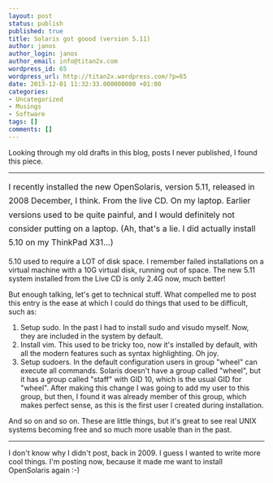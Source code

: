 ```yaml
---
layout: post
status: publish
published: true
title: Solaris got goood (version 5.11)
author: janos
author_login: janos
author_email: info@titan2x.com
wordpress_id: 65
wordpress_url: http://titan2x.wordpress.com/?p=65
date: 2013-12-01 11:32:33.000000000 +01:00
categories:
- Uncategorized
- Musings
- Software
tags: []
comments: []
---
```

Looking through my old drafts in this blog, posts I never published, I found this piece.

<hr />

<span style="line-height: 1.714285714; font-size: 1rem;">I recently installed the new OpenSolaris, version 5.11, released in 2008 December, I think. From the live CD. On my laptop. Earlier versions used to be quite painful, and I would definitely not consider putting on a laptop. (Ah, that's a lie. I did actually install 5.10 on my ThinkPad X31...)</span>

5.10 used to require a LOT of disk space. I remember failed installations on a virtual machine with a 10G virtual disk, running out of space. The new 5.11 system installed from the Live CD is only 2.4G now, much better!

But enough talking, let's get to technical stuff. What compelled me to post this entry is the ease at which I could do things that used to be difficult, such as:
<ol>
	<li>Setup sudo. In the past I had to install sudo and visudo myself. Now, they are included in the system by default.</li>
	<li>Install vim. This used to be tricky too, now it's installed by default, with all the modern features such as syntax highlighting. Oh joy.</li>
	<li>Setup sudoers. In the default configuration users in group "wheel" can execute all commands. Solaris doesn't have a group called "wheel", but it has a group called "staff" with GID 10, which is the usual GID for "wheel". After making this change I was going to add my user to this group, but then, I found it was already member of this group, which makes perfect sense, as this is the first user I created during installation.</li>
</ol>
And so on and so on. These are little things, but it's great to see real UNIX systems becoming free and so much more usable than in the past.

<hr />

I don't know why I didn't post, back in 2009. I guess I wanted to write more cool things. I'm posting now, because it made me want to install OpenSolaris again :-)
